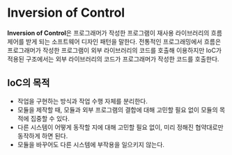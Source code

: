 # Inversion of Control
**Inversion of Control**은 프로그래머가 작성한 프로그램이 재사용 라이브러리의 흐름 제어를 받게 되는 소프트웨어 디자인 패턴을 말한다. 전통적인 프로그래밍에서 흐름은 프로그래머가 작성한 프로그램이 외부 라이브러리의 코드를 호출해 이용하지만 IoC가 적용된 구조에서는 외부 라이브러리의 코드가 프로그래머가 작성한 코드를 호출한다. 
## IoC의 목적
* 작업을 구현하는 방식과 작업 수행 자체를 분리한다.
* 모듈을 제작할 때, 모듈과 외부 프로그램의 결합에 대해 고민할 필요 없이 모듈의 목적에 집중할 수 있다. 
* 다른 시스템이 어떻게 동작할 지에 대해 고민할 필요 없이, 미리 정해진 협약대로만 동작하게 하면 된다.
* 모듈을 바꾸어도 다른 시스템에 부작용을 일으키지 않는다. 